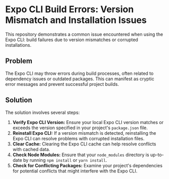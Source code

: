 # Expo CLI Build Errors: Version Mismatch and Installation Issues

This repository demonstrates a common issue encountered when using the Expo CLI: build failures due to version mismatches or corrupted installations.

## Problem

The Expo CLI may throw errors during build processes, often related to dependency issues or outdated packages.  This can manifest as cryptic error messages and prevent successful project builds.

## Solution

The solution involves several steps:

1. **Verify Expo CLI Version:** Ensure your local Expo CLI version matches or exceeds the version specified in your project's `package.json` file.
2. **Reinstall Expo CLI:** If a version mismatch is detected, reinstalling the Expo CLI can resolve problems with corrupted installation files.
3. **Clear Cache:** Clearing the Expo CLI cache can help resolve conflicts with cached data.
4. **Check Node Modules:** Ensure that your `node_modules` directory is up-to-date by running `npm install` or `yarn install`. 
5. **Check for Conflicting Packages:** Examine your project's dependencies for potential conflicts that might interfere with the Expo CLI. 
